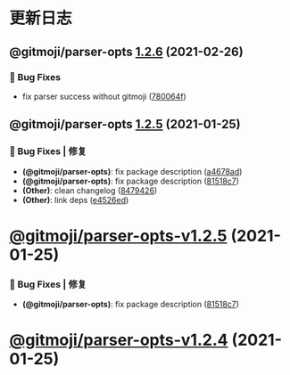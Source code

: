 # 更新日志

## @gitmoji/parser-opts [1.2.6](https://github.com/arvinxx/gitmoji-commit-workflow/compare/@gitmoji/parser-opts@1.2.5...@gitmoji/parser-opts@1.2.6) (2021-02-26)


### 🐛 Bug Fixes

* fix parser success without gitmoji ([780064f](https://github.com/arvinxx/gitmoji-commit-workflow/commit/780064f))

## @gitmoji/parser-opts [1.2.5](https://github.com/arvinxx/gitmoji-commit-workflow/compare/@gitmoji/parser-opts@1.2.4...@gitmoji/parser-opts@1.2.5) (2021-01-25)


### 🐛 Bug Fixes | 修复

* **(@gitmoji/parser-opts)**: fix package description ([a4678ad](https://github.com/arvinxx/gitmoji-commit-workflow/commit/a4678ad))
* **(@gitmoji/parser-opts)**: fix package description ([81518c7](https://github.com/arvinxx/gitmoji-commit-workflow/commit/81518c7))
* **(Other)**: clean changelog ([8479426](https://github.com/arvinxx/gitmoji-commit-workflow/commit/8479426))
* **(Other)**: link deps ([e4526ed](https://github.com/arvinxx/gitmoji-commit-workflow/commit/e4526ed))

# [@gitmoji/parser-opts-v1.2.5](https://github.com/arvinxx/gitmoji-commit-workflow/compare/@gitmoji/parser-opts-v1.2.4...@gitmoji/parser-opts-v1.2.5) (2021-01-25)


### 🐛 Bug Fixes | 修复

* **(@gitmoji/parser-opts)**: fix package description ([81518c7](https://github.com/arvinxx/gitmoji-commit-workflow/commit/81518c7))

# [@gitmoji/parser-opts-v1.2.4](https://github.com/arvinxx/gitmoji-commit-workflow/compare/@gitmoji/parser-opts-v1.2.3...@gitmoji/parser-opts-v1.2.4) (2021-01-25)
